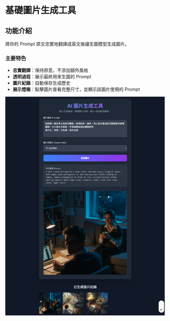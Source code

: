 # 基礎圖片生成工具

## 功能介紹

將你的 Prompt 原文忠實地翻譯成英文後讓生圖模型生成圖片。

### 主要特色
- **忠實翻譯**：保持原意，不添加額外風格
- **透明過程**：展示最終用來生圖的 Prompt
- **圖片紀錄**：自動保存生成歷史
- **展示燈箱**：點擊圖片查看完整尺寸，並顯示該圖片使用的 Prompt

![預覽圖](./preview.png)